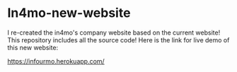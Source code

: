 # In4mo-new-website
I re-created the in4mo's company website based on the current website! This repository includes all the source code! Here is the link for live demo of this new website:

https://infourmo.herokuapp.com/
